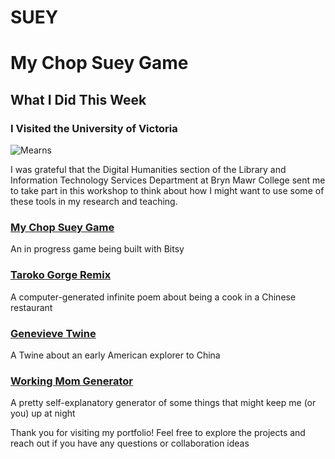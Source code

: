 # SUEY

# My Chop Suey Game



## What I Did This Week
### I Visited the University of Victoria

![Mearns](IMG_0677.jpeg)

I was grateful that the Digital Humanities section of the Library and Information Technology Services Department at Bryn Mawr College sent me to take part in this workshop to think about how I might want to use some of these tools in my research and teaching.

### [My Chop Suey Game](Suey.html)
An in progress game being built with Bitsy

### [Taroko Gorge Remix](taroko-gorge.html)
A computer-generated infinite poem about being a cook in a Chinese restaurant

### [Genevieve Twine](Genevieve.html)
A Twine about an early American explorer to China

### [Working Mom Generator](WorkingMom.html)
A pretty self-explanatory generator of some things that might keep me (or you) up at night

Thank you for visiting my portfolio! Feel free to explore the projects and reach out if you have any questions or collaboration ideas